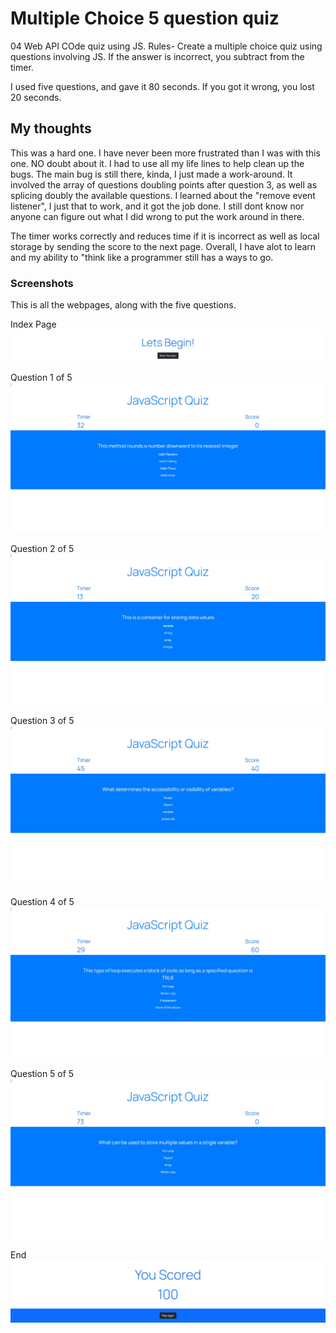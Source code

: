 # Multiple Choice 5 question quiz

04 Web API COde quiz using JS.
Rules- Create a multiple choice quiz using questions involving JS. If the answer is incorrect, you subtract from the timer.

I used five questions, and gave it 80 seconds. If you got it wrong, you lost 20 seconds.

## My thoughts

This was a hard one. I have never been more frustrated than I was with this one. NO doubt about it. I had to use all my life lines to help clean up the bugs. The main bug is still there, kinda, I just made a work-around. It involved the array of questions doubling points after question 3, as well as splicing doubly the available questions. I learned about the "remove event listener", I just that to work, and it got the job done. I still dont know nor anyone can figure out what I did wrong to put the work around in there.

The timer works correctly and reduces time if it is incorrect as well as local storage by sending the score to the next page. Overall, I have alot to learn and my ability to "think like a programmer still has a ways to go.

### Screenshots

This is all the webpages, along with the five questions. 

Index Page
![Index Page](https://github.com/jlw429/JSQuizHW4/blob/main/assets/Document.png)

Question 1 of 5
![Question1](https://github.com/jlw429/JSQuizHW4/blob/main/assets/Q1.png)

Question 2 of 5
![Questio2](https://github.com/jlw429/JSQuizHW4/blob/main/assets/Q2.png)

Question 3 of 5
![Question3](https://github.com/jlw429/JSQuizHW4/blob/main/assets/Q3.png)

Question 4 of 5
![Question4](https://github.com/jlw429/JSQuizHW4/blob/main/assets/Q4.png)

Question 5 of 5
![Question5](https://github.com/jlw429/JSQuizHW4/blob/main/assets/Q5.png)

End
![End](https://github.com/jlw429/JSQuizHW4/blob/main/assets/End.png)
